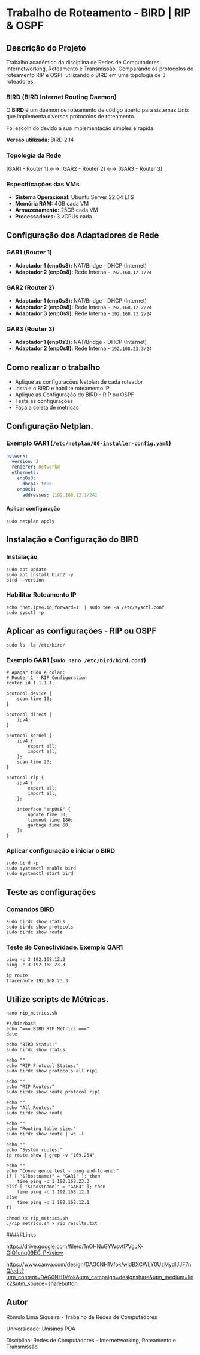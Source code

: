 # Trabalho de Roteamento - BIRD | RIP & OSPF

## Descrição do Projeto
Trabalho acadêmico da disciplina de Redes de Computadores: Internetworking, Roteamento e Transmissão. Comparando os protocolos de roteamento RIP e OSPF utilizando o BIRD em uma topologia de 3 roteadores.

### BIRD (BIRD Internet Routing Daemon)

O **BIRD** é um daemon de roteamento de código aberto para sistemas Unix que implementa diversos protocolos de roteamento.

Foi escolhido devido a sua implementação simples e rapida.

**Versão utilizada:** BIRD 2.14

### Topologia da Rede

[GAR1 - Router 1] ←→ [GAR2 - Router 2] ←→ [GAR3 - Router 3]

### Especificações das VMs
- **Sistema Operacional:** Ubuntu Server 22.04 LTS
- **Memória RAM:** 4GB cada VM
- **Armazenamento:** 25GB cada VM
- **Processadores:** 3 vCPUs cada

## Configuração dos Adaptadores de Rede

### GAR1 (Router 1)
- **Adaptador 1 (enp0s3):** NAT/Bridge - DHCP (Internet)
- **Adaptador 2 (enp0s8):** Rede Interna - `192.168.12.1/24`

### GAR2 (Router 2) 
- **Adaptador 1 (enp0s3):** NAT/Bridge - DHCP (Internet)
- **Adaptador 2 (enp0s8):** Rede Interna - `192.168.12.2/24`
- **Adaptador 3 (enp0s9):** Rede Interna - `192.168.23.2/24`

### GAR3 (Router 3)
- **Adaptador 1 (enp0s3):** NAT/Bridge - DHCP (Internet)
- **Adaptador 2 (enp0s8):** Rede Interna - `192.168.23.3/24`

## Como realizar o trabalho

- Aplique as configurações Netplan de cada roteador
- Instale o BIRD e habilite roteamento IP
- Aplique as Configuração do BIRD - RIP ou OSPF
- Teste as configurações
- Faça a coleta de metricas

## Configuração Netplan.
### Exemplo GAR1 (`/etc/netplan/00-installer-config.yaml`)
```yaml
network:
  version: 2
  renderer: networkd
  ethernets:
    enp0s3:
      dhcp4: true
    enp0s8:
      addresses: [192.168.12.1/24]
```

#### Aplicar configuração
```
sudo netplan apply
```

## Instalação e Configuração do BIRD
### Instalação 
```
sudo apt update
sudo apt install bird2 -y
bird --version
```

### Habilitar Roteamento IP
```
echo 'net.ipv4.ip_forward=1' | sudo tee -a /etc/sysctl.conf
sudo sysctl -p
```

## Aplicar as configurações - RIP ou OSPF
```
sudo ls -la /etc/bird/
```

### Exemplo GAR1 (`sudo nano /etc/bird/bird.conf`)
```
# Apagar tudo e colar:
# Router 1 - RIP Configuration
router id 1.1.1.1;

protocol device {
    scan time 10;
}

protocol direct {
    ipv4;
}

protocol kernel {
    ipv4 {
        export all;
        import all;
    };
    scan time 20;
}

protocol rip {
    ipv4 {
        export all;
        import all;
    };
    
    interface "enp0s8" {
        update time 30;
        timeout time 180;
        garbage time 60;
    };
}
```

### Aplicar configuração e iniciar o BIRD
```
sudo bird -p
sudo systemctl enable bird
sudo systemctl start bird
```

## Teste as configurações
### Comandos BIRD

```
sudo birdc show status
sudo birdc show protocols
sudo birdc show route
```
### Teste de Conectividade. Exemplo GAR1

```
ping -c 3 192.168.12.2
ping -c 3 192.168.23.3 

ip route
traceroute 192.168.23.3
```
## Utilize scripts de Métricas. 
```
nano rip_metrics.sh
```

```
#!/bin/bash
echo "=== BIRD RIP Metrics ==="
date

echo "BIRD Status:"
sudo birdc show status

echo ""
echo "RIP Protocol Status:"
sudo birdc show protocols all rip1

echo ""
echo "RIP Routes:"
sudo birdc show route protocol rip1

echo ""
echo "All Routes:"
sudo birdc show route

echo ""
echo "Routing table size:"
sudo birdc show route | wc -l

echo ""
echo "System routes:"
ip route show | grep -v "169.254"

echo ""
echo "Convergence test - ping end-to-end:"
if [ "$(hostname)" = "GAR1" ]; then
    time ping -c 1 192.168.23.3
elif [ "$(hostname)" = "GAR3" ]; then
    time ping -c 1 192.168.12.1
else
    time ping -c 1 192.168.12.1
fi
```

```
chmod +x rip_metrics.sh
./rip_metrics.sh > rip_results.txt
```

#####Links

https://drive.google.com/file/d/1nOHNuGYWsvtl7VgJX-OlQ1enq09EC_PK/view

https://www.canva.com/design/DAG0NH1Vfok/widBXCWLY0UzMydlJJF7nQ/edit?utm_content=DAG0NH1Vfok&utm_campaign=designshare&utm_medium=link2&utm_source=sharebutton


## Autor
Rômulo Lima Siqueira - Trabalho de Redes de Computadores

Universidade: Unisinos POA

Disciplina: Redes de Computadores - Internetworking, Roteamento e Transmissão

